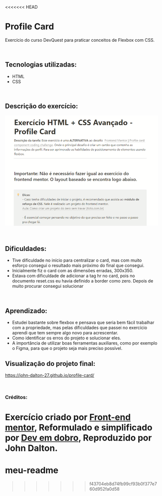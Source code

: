 <<<<<<< HEAD
# Profile Card
Exercício do curso DevQuest para praticar conceitos de Flexbox com CSS.

<br>

## Tecnologias utilizadas:
- HTML
- CSS

<br>

## Descrição do exercício:

[<img src="./img/profile-card-animation.gif" alt="gif da descrição do exercício" href="https://veiled-package-bfe.notion.site/Exerc-cio-HTML-CSS-Avan-ado-Profile-Card-676c04dbf6b044ddb8dc69f40b0b1ae1">](https://veiled-package-bfe.notion.site/Exerc-cio-HTML-CSS-Avan-ado-Profile-Card-676c04dbf6b044ddb8dc69f40b0b1ae1)

<br>

## Dificuldades:

- Tive dificuldade no início para centralizar o card, mas com muito esforço consegui o resultado mais próximo do final que consegui.
- Inicialmente fiz o card com as dimensões erradas, 300x350.
- Estava com dificuldade de adicionar a tag hr no card, pois no documento reset.css eu havia definido a border como zero. Depois de muito procurar consegui solucionar

<br>

## Aprendizado:

- Estudei bastante sobre flexbox e pensava que seria bem fácil trabalhar com a propriedade, mas pelas dificuldades que passei no exercício aprendi que tem sempre algo novo para acrescentar.
- Como identificar os erros do projeto e solucionar eles. 
- A importância de utilizar boas ferramentas auxiliares, como por exemplo o Figma, para que o projeto seja mais preciso possível.

## Visualização do projeto final:

https://john-dalton-27.github.io/profile-card/

<br>

### Créditos:
Exercício criado por <a href="https://www.frontendmentor.io/challenges/profile-card-component-cfArpWshJ>">Front-end mentor</a>,
Reformulado e simplificado por <a href="https://github.com/devemdobro/devemdobro">Dev em dobro</a>,
Reproduzido por John Dalton.
=======
# meu-readme
>>>>>>> f43704eb8d74fb99cf93b0f377e760d952fa0d58
